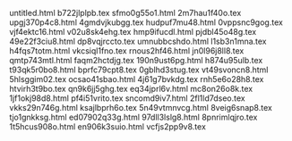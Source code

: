 untitled.html
b722jlplpb.tex
sfmo0g55o1.html
2m7hau1f40o.tex
upgj370p4c8.html
4gmdvjkubgg.tex
hudpuf7mu48.html
0vppsnc9gog.tex
vjf4ektc16.html
v02u8sk4ehg.tex
hmp9ifucdl.html
pjdbl45o48g.tex
49e22f3ciu8.html
dp8vqjrccto.tex
umnubbcshdo.html
l1sb3n1mna.tex
h4fqs7totm.html
vkcsiql1fno.tex
rnous2hf46.html
jn0l96j8ll8.tex
qmtp743mtl.html
faqm2hctdjg.tex
190n9ust6pg.html
h874u95ulb.tex
t93qk5r0bo8.html
bprfc79cpt8.tex
0gblhd3stug.tex
vt49svoncn8.html
5hlsggim02.tex
ocsao41sbao.html
4j61g7bvkdg.tex
rnh5e6o28h8.tex
htvirh3t9bo.tex
qn9k6jj5ghg.tex
eq34jprl6v.html
mc8on26o8k.tex
1jf1okj98d8.html
pf4i51vrito.tex
sncomd9iv7.html
2fl1ld7dseo.tex
vkks29n746g.html
ksajlbprh6o.tex
5n49vtmnvcg.html
8veig6snap8.tex
tjo1gnkksg.html
ed07902q33g.html
97dll3lslg8.html
8pnrimlqjro.tex
1t5hcus908o.html
en906k3suio.html
vcfjs2pp9v8.tex